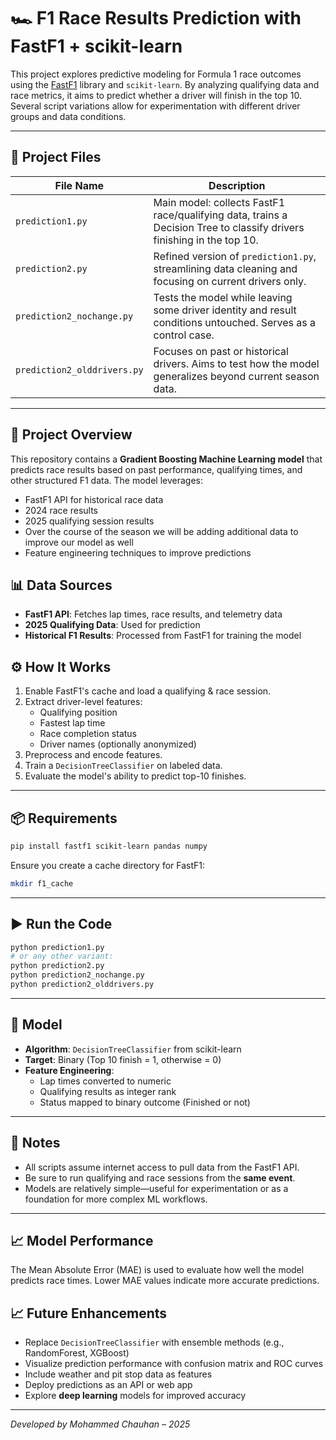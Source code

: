 
# 🏎️ F1 Race Results Prediction with FastF1 + scikit-learn

This project explores predictive modeling for Formula 1 race outcomes using the [FastF1](https://theoehrly.github.io/Fast-F1/) library and `scikit-learn`. By analyzing qualifying data and race metrics, it aims to predict whether a driver will finish in the top 10. Several script variations allow for experimentation with different driver groups and data conditions.

---

## 📁 Project Files

| File Name                  | Description |
|---------------------------|-------------|
| `prediction1.py`          | Main model: collects FastF1 race/qualifying data, trains a Decision Tree to classify drivers finishing in the top 10. |
| `prediction2.py`          | Refined version of `prediction1.py`, streamlining data cleaning and focusing on current drivers only. |
| `prediction2_nochange.py` | Tests the model while leaving some driver identity and result conditions untouched. Serves as a control case. |
| `prediction2_olddrivers.py` | Focuses on past or historical drivers. Aims to test how the model generalizes beyond current season data. |

---

## 🚀 Project Overview
This repository contains a **Gradient Boosting Machine Learning model** that predicts race results based on past performance, qualifying times, and other structured F1 data. The model leverages:
- FastF1 API for historical race data
- 2024 race results
- 2025 qualifying session results
- Over the course of the season we will be adding additional data to improve our model as well
- Feature engineering techniques to improve predictions

## 📊 Data Sources
- **FastF1 API**: Fetches lap times, race results, and telemetry data
- **2025 Qualifying Data**: Used for prediction
- **Historical F1 Results**: Processed from FastF1 for training the model

## ⚙️ How It Works

1. Enable FastF1's cache and load a qualifying & race session.
2. Extract driver-level features:
   - Qualifying position
   - Fastest lap time
   - Race completion status
   - Driver names (optionally anonymized)
3. Preprocess and encode features.
4. Train a `DecisionTreeClassifier` on labeled data.
5. Evaluate the model's ability to predict top-10 finishes.

---

## 📦 Requirements

```bash
pip install fastf1 scikit-learn pandas numpy
```

Ensure you create a cache directory for FastF1:

```bash
mkdir f1_cache
```

---

## ▶️ Run the Code

```bash
python prediction1.py
# or any other variant:
python prediction2.py
python prediction2_nochange.py
python prediction2_olddrivers.py
```

---

## 🧪 Model

- **Algorithm**: `DecisionTreeClassifier` from scikit-learn
- **Target**: Binary (Top 10 finish = 1, otherwise = 0)
- **Feature Engineering**:
  - Lap times converted to numeric
  - Qualifying results as integer rank
  - Status mapped to binary outcome (Finished or not)

---

## 📌 Notes

- All scripts assume internet access to pull data from the FastF1 API.
- Be sure to run qualifying and race sessions from the **same event**.
- Models are relatively simple—useful for experimentation or as a foundation for more complex ML workflows.

---
## 📈 Model Performance
The Mean Absolute Error (MAE) is used to evaluate how well the model predicts race times. Lower MAE values indicate more accurate predictions.

## 📈 Future Enhancements

- Replace `DecisionTreeClassifier` with ensemble methods (e.g., RandomForest, XGBoost)
- Visualize prediction performance with confusion matrix and ROC curves
- Include weather and pit stop data as features
- Deploy predictions as an API or web app
- Explore **deep learning** models for improved accuracy

---

*Developed by Mohammed Chauhan – 2025*
